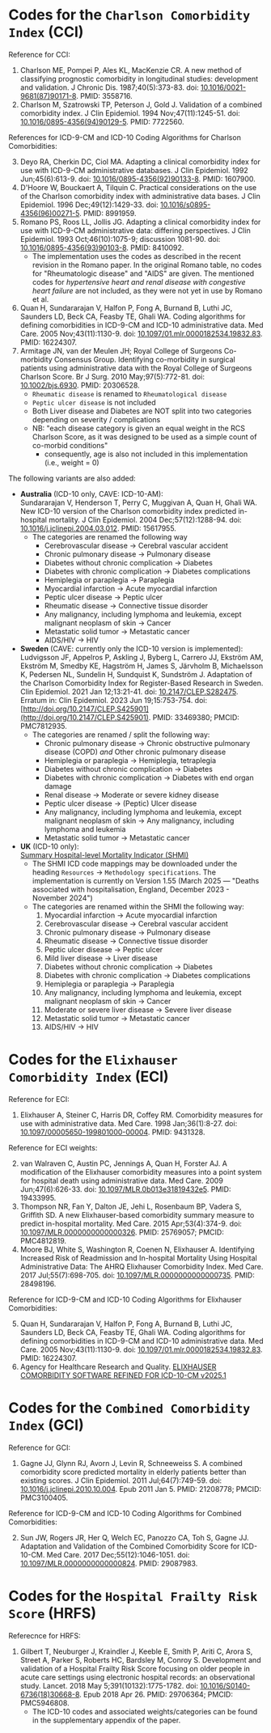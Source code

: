 # Codes for the `Charlson Comorbidity Index` (CCI)

Reference for CCI:

1. Charlson ME, Pompei P, Ales KL, MacKenzie CR. A new method of classifying prognostic comorbidity in longitudinal studies: development and validation. J Chronic Dis. 1987;40(5):373-83. doi: [10.1016/0021-9681(87)90171-8](<http://doi.org/10.1016/0021-9681(87)90171-8>). PMID: 3558716.
2. Charlson M, Szatrowski TP, Peterson J, Gold J. Validation of a combined comorbidity index. J Clin Epidemiol. 1994 Nov;47(11):1245-51. doi: [10.1016/0895-4356(94)90129-5](<http://doi.org/10.1016/0895-4356(94)90129-5>). PMID: 7722560.

References for ICD-9-CM and ICD-10 Coding Algorithms for Charlson Comorbidities:

3. Deyo RA, Cherkin DC, Ciol MA. Adapting a clinical comorbidity index for use with ICD-9-CM administrative databases. J Clin Epidemiol. 1992 Jun;45(6):613-9. doi: [10.1016/0895-4356(92)90133-8](https://doi.org/10.1016/0895-4356(92)90133-8). PMID: 1607900.
4. D'Hoore W, Bouckaert A, Tilquin C. Practical considerations on the use of the Charlson comorbidity index with administrative data bases. J Clin Epidemiol. 1996 Dec;49(12):1429-33. doi: [10.1016/s0895-4356(96)00271-5](https://doi.org/10.1016/s0895-4356(96)00271-5). PMID: 8991959.
5. Romano PS, Roos LL, Jollis JG. Adapting a clinical comorbidity index for use with ICD-9-CM administrative data: differing perspectives. J Clin Epidemiol. 1993 Oct;46(10):1075-9; discussion 1081-90. doi: [10.1016/0895-4356(93)90103-8](https://doi.org/10.1016/0895-4356(93)90103-8). PMID: 8410092.
    - The implementation uses the codes as described in the recent revision in the Romano paper. In the original Romano table, no codes for "Rheumatologic disease" and "AIDS" are given. The mentioned codes for _hypertensive heart  and  renal  disease  with  congestive heart  failure_ are not included, as they were not yet in use by Romano et al.
6. Quan H, Sundararajan V, Halfon P, Fong A, Burnand B, Luthi JC, Saunders LD, Beck CA, Feasby TE, Ghali WA. Coding algorithms for defining comorbidities in ICD-9-CM and ICD-10 administrative data. Med Care. 2005 Nov;43(11):1130-9. doi: [10.1097/01.mlr.0000182534.19832.83](http://doi.org/10.1097/01.mlr.0000182534.19832.83). PMID: 16224307.
7. Armitage JN, van der Meulen JH; Royal College of Surgeons Co-morbidity Consensus Group. Identifying co-morbidity in surgical patients using administrative data with the Royal College of Surgeons Charlson Score. Br J Surg. 2010 May;97(5):772-81. doi: [10.1002/bjs.6930](http://doi.org/10.1002/bjs.6930). PMID: 20306528.
    - `Rheumatic disease` is renamed to `Rheumatological disease`
    - `Peptic ulcer disease` is not included
    - Both Liver disease and Diabetes are NOT split into two categories depending on severity / complications
    - NB: "each disease category is given an equal weight in the RCS Charlson Score, as it was designed to be used as a simple count of co-morbid conditions"
        - consequently, age is also not included in this implementation (i.e., weight = 0)

The following variants are also added:

- **Australia** (ICD-10 only, CAVE: ICD-10-AM):<br>Sundararajan V, Henderson T, Perry C, Muggivan A, Quan H, Ghali WA. New ICD-10 version of the Charlson comorbidity index predicted in-hospital mortality. J Clin Epidemiol. 2004 Dec;57(12):1288-94. doi: [10.1016/j.jclinepi.2004.03.012](http://doi.org/10.1016/j.jclinepi.2004.03.012). PMID: 15617955.
  - The categories are renamed the following way
    - Cerebrovascular disease -> Cerebral vascular accident
    - Chronic pulmonary disease -> Pulmonary disease
    - Diabetes without chronic complication -> Diabetes
    - Diabetes with chronic complication -> Diabetes complications
    - Hemiplegia or paraplegia -> Paraplegia
    - Myocardial infarction -> Acute myocardial infarction
    - Peptic ulcer disease -> Peptic ulcer
    - Rheumatic disease -> Connective tissue disorder
    - Any malignancy, including lymphoma and leukemia, except malignant neoplasm of skin -> Cancer
    - Metastatic solid tumor -> Metastatic cancer
    - AIDS/HIV -> HIV
- **Sweden** (CAVE: currently only the ICD-10 version is implemented):<br>Ludvigsson JF, Appelros P, Askling J, Byberg L, Carrero JJ, Ekström AM, Ekström M, Smedby KE, Hagström H, James S, Järvholm B, Michaelsson K, Pedersen NL, Sundelin H, Sundquist K, Sundström J. Adaptation of the Charlson Comorbidity Index for Register-Based Research in Sweden. Clin Epidemiol. 2021 Jan 12;13:21-41. doi: [10.2147/CLEP.S282475](http://doi.org/10.2147/CLEP.S282475). Erratum in: Clin Epidemiol. 2023 Jun 19;15:753-754. doi: [http://doi.org/10.2147/CLEP.S425901](http://doi.org/10.2147/CLEP.S425901). PMID: 33469380; PMCID: PMC7812935.
  - The categories are renamed / split the following way:
    - Chronic pulmonary disease -> Chronic obstructive pulmonary disease (COPD) _and_ Other chronic pulmonary disease
    - Hemiplegia or paraplegia -> Hemiplegia, tetraplegia
    - Diabetes without chronic complication -> Diabetes
    - Diabetes with chronic complication -> Diabetes with end organ damage
    - Renal disease -> Moderate or severe kidney disease
    - Peptic ulcer disease -> (Peptic) Ulcer disease
    - Any malignancy, including lymphoma and leukemia, except malignant neoplasm of skin -> Any malignancy, including lymphoma and leukemia
    - Metastatic solid tumor -> Metastatic cancer
- **UK**  (ICD-10 only):<br>[Summary Hospital-level Mortality Indicator (SHMI)](https://digital.nhs.uk/data-and-information/publications/statistical/shmi)
  - The SHMI ICD code mappings may be downloaded under the heading `Resources` -> `Methodology specifications`. The implementation is currently on Version 1.55 (March 2025 — "Deaths associated with hospitalisation, England, December 2023 - November 2024")
  - The categories are renamed within the SHMI the following way:
      1. Myocardial infarction -> Acute myocardial infarction
      4. Cerebrovascular disease -> Cerebral vascular accident
      6. Chronic pulmonary disease -> Pulmonary disease
      7. Rheumatic disease -> Connective tissue disorder
      8. Peptic ulcer disease -> Peptic ulcer
      9. Mild liver disease -> Liver disease
      10. Diabetes without chronic complication -> Diabetes
      11. Diabetes with chronic complication -> Diabetes complications
      12. Hemiplegia or paraplegia -> Paraplegia
      14. Any malignancy, including lymphoma and leukemia, except malignant neoplasm of skin -> Cancer
      15. Moderate or severe liver disease -> Severe liver disease
      16. Metastatic solid tumor -> Metastatic cancer
      17. AIDS/HIV -> HIV

# Codes for the `Elixhauser Comorbidity Index` (ECI)

Reference for ECI:

1. Elixhauser A, Steiner C, Harris DR, Coffey RM. Comorbidity measures for use with administrative data. Med Care. 1998 Jan;36(1):8-27. doi: [10.1097/00005650-199801000-00004](http://doi.org/10.1097/00005650-199801000-00004). PMID: 9431328.

Reference for ECI weights:

2. van Walraven C, Austin PC, Jennings A, Quan H, Forster AJ. A modification of the Elixhauser comorbidity measures into a point system for hospital death using administrative data. Med Care. 2009 Jun;47(6):626-33. doi: [10.1097/MLR.0b013e31819432e5](http://doi.org/10.1097/MLR.0b013e31819432e5). PMID: 19433995.
3. Thompson NR, Fan Y, Dalton JE, Jehi L, Rosenbaum BP, Vadera S, Griffith SD. A new Elixhauser-based comorbidity summary measure to predict in-hospital mortality. Med Care. 2015 Apr;53(4):374-9. doi: [10.1097/MLR.0000000000000326](http://doi.org/10.1097/MLR.0000000000000326). PMID: 25769057; PMCID: PMC4812819.
4. Moore BJ, White S, Washington R, Coenen N, Elixhauser A. Identifying Increased Risk of Readmission and In-hospital Mortality Using Hospital Administrative Data: The AHRQ Elixhauser Comorbidity Index. Med Care. 2017 Jul;55(7):698-705. doi: [10.1097/MLR.0000000000000735](http://doi.org/10.1097/MLR.0000000000000735). PMID: 28498196.

Reference for ICD-9-CM and ICD-10 Coding Algorithms for Elixhauser Comorbidities:

5. Quan H, Sundararajan V, Halfon P, Fong A, Burnand B, Luthi JC, Saunders LD, Beck CA, Feasby TE, Ghali WA. Coding algorithms for defining comorbidities in ICD-9-CM and ICD-10 administrative data. Med Care. 2005 Nov;43(11):1130-9. doi: [10.1097/01.mlr.0000182534.19832.83](http://doi.org/10.1097/01.mlr.0000182534.19832.83). PMID: 16224307.
6. Agency for Healthcare Research and Quality. [ELIXHAUSER COMORBIDITY SOFTWARE REFINED FOR ICD-10-CM v2025.1](https://hcup-us.ahrq.gov/toolssoftware/comorbidityicd10/comorbidity_icd10.jsp)

# Codes for the `Combined Comorbidity Index` (GCI)

Reference for GCI:

1. Gagne JJ, Glynn RJ, Avorn J, Levin R, Schneeweiss S. A combined comorbidity score predicted mortality in elderly patients better than existing scores. J Clin Epidemiol. 2011 Jul;64(7):749-59. doi: [10.1016/j.jclinepi.2010.10.004](http://doi.org/10.1016/j.jclinepi.2010.10.004). Epub 2011 Jan 5. PMID: 21208778; PMCID: PMC3100405.

Reference for ICD-9-CM and ICD-10 Coding Algorithms for Combined Comorbidities:

2. Sun JW, Rogers JR, Her Q, Welch EC, Panozzo CA, Toh S, Gagne JJ. Adaptation and Validation of the Combined Comorbidity Score for ICD-10-CM. Med Care. 2017 Dec;55(12):1046-1051. doi: [10.1097/MLR.0000000000000824](http://doi.org/10.1097/MLR.0000000000000824). PMID: 29087983.

# Codes for the `Hospital Frailty Risk Score` (HRFS)

Referecnce for HRFS:

1. Gilbert T, Neuburger J, Kraindler J, Keeble E, Smith P, Ariti C, Arora S, Street A, Parker S, Roberts HC, Bardsley M, Conroy S. Development and validation of a Hospital Frailty Risk Score focusing on older people in acute care settings using electronic hospital records: an observational study. Lancet. 2018 May 5;391(10132):1775-1782. doi: [10.1016/S0140-6736(18)30668-8](http://doi.org/10.1016/S0140-6736(18)30668-8). Epub 2018 Apr 26. PMID: 29706364; PMCID: PMC5946808.
    - The ICD-10 codes and associated weights/categories can be found in the supplementary appendix of the paper.

